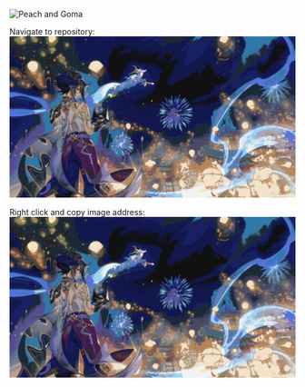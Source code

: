 ![Peach and Goma](https://m.media-amazon.com/images/I/51i+S5BUv9L._AC_SL1000_.jpg)

Navigate to repository:
![Xiao](https://github.com/tbhlinh/tbhlinh.github.io/blob/main/xiao%20mosaic%20web.jpeg)

Right click and copy image address:
![Xiao](https://github.com/tbhlinh/tbhlinh.github.io/blob/main/xiao%20mosaic%20web.jpeg?raw=true)
